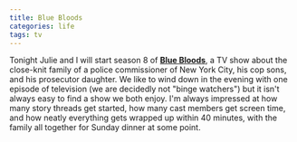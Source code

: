```yaml
---
title: Blue Bloods
categories: life
tags: tv
---
```


Tonight Julie and I will start season 8 of [**Blue Bloods**](https://www.netflix.com/title/70177083), a TV show about the close-knit family of a police commissioner of New York City, his cop sons, and his prosecutor daughter. We like to wind down in the evening with one episode of television (we are decidedly not "binge watchers") but it isn't always easy to find a show we both enjoy. I'm always impressed at how many story threads get started, how many cast members get screen time, and how neatly everything gets wrapped up within 40 minutes, with the family all together for Sunday dinner at some point.

